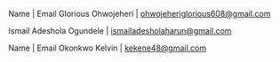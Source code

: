 
Name | Email
Glorious Ohwojeheri | ohwojeheriglorious608@gmail.com

Ismail Adeshola Ogundele | ismailadesholaharun@gmail.com

Name | Email
Okonkwo Kelvin | kekene48@gmail.com
